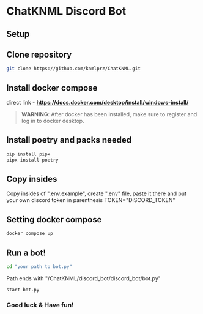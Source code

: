 # ChatKNML Discord Bot

## Setup

## Clone repository
```sh
git clone https://github.com/knmlprz/ChatKNML.git
```

## Install docker compose
direct link - **https://docs.docker.com/desktop/install/windows-install/**

> **WARNING**: After docker has been installed,
>  make sure to register and log in to docker desktop.

## Install poetry and packs needed
```sh
pip install pipx
pipx install poetry
```
## Copy insides
Copy insides of ".env.example", create ".env" file,
paste it there and put your own discord token in parenthesis
TOKEN="DISCORD_TOKEN"

## Setting docker compose
```sh
docker compose up
```
## Run a bot!
```sh
cd "your path to bot.py"
```
Path ends with "/ChatKNML/discord_bot/discord_bot/bot.py"
```
start bot.py
```
### Good luck & Have fun!
